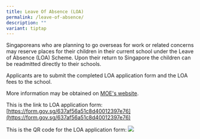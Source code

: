 ```yaml
---
title: Leave Of Absence (LOA)
permalink: /leave-of-absence/
description: ""
variant: tiptap
---
```

Singaporeans who are planning to go overseas for work or related concerns may reserve places for their children in their current school under the Leave of Absence (LOA) Scheme. Upon their return to Singapore the children can be readmitted directly to their schools.

Applicants are to submit the completed LOA application form and the LOA fees to the school.

More information may be obtained on [MOE's website](https://www.moe.gov.sg/returning-singaporeans).

This is the link to LOA application form:
[https://form.gov.sg/637af56a51c8d40012397e76](https://form.gov.sg/637af56a51c8d40012397e76)

This is the QR code for the LOA application form:
![](/images/CBSS%20LOA%20QR%20Code.jpg)